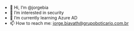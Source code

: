 - 👋 Hi, I’m @jorgebia
- 👀 I’m interested in security
- 🌱 I’m currently learning Azure AD
- 📫 How to reach me: jorge.biavath@grupoboticario.com.br

<!---
jorgebia/jorgebia is a ✨ special ✨ repository because its `README.md` (this file) appears on your GitHub profile.
You can click the Preview link to take a look at your changes.
--->

